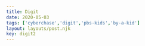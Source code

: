 ```yaml
---
title: Digit
date: 2020-05-03
tags: ['cyberchase','digit','pbs-kids','by-a-kid']
layout: layouts/post.njk
key: digit2
---
```

